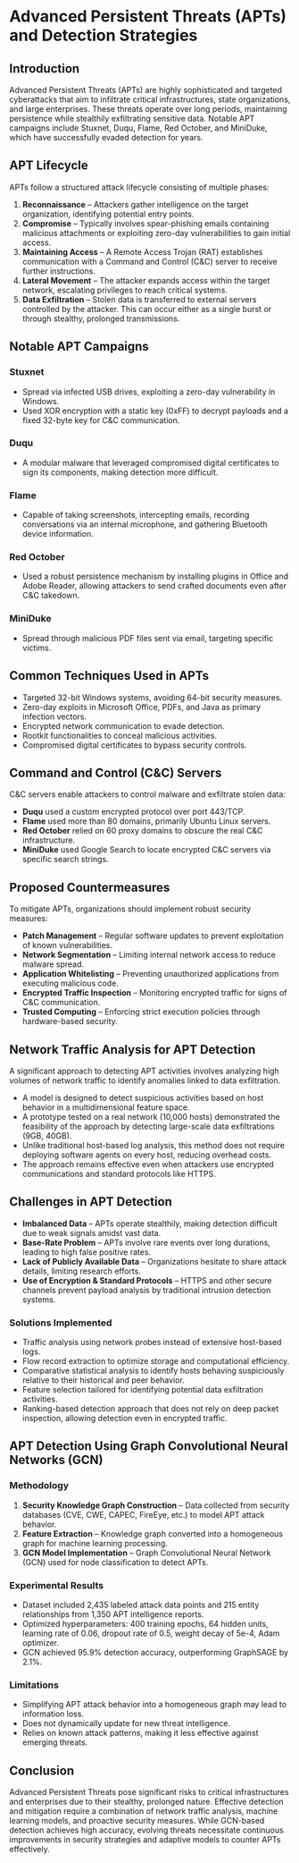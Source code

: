 # Advanced Persistent Threats (APTs) and Detection Strategies

## Introduction
Advanced Persistent Threats (APTs) are highly sophisticated and targeted cyberattacks that aim to infiltrate critical infrastructures, state organizations, and large enterprises. These threats operate over long periods, maintaining persistence while stealthily exfiltrating sensitive data. Notable APT campaigns include Stuxnet, Duqu, Flame, Red October, and MiniDuke, which have successfully evaded detection for years.

## APT Lifecycle
APTs follow a structured attack lifecycle consisting of multiple phases:

1. **Reconnaissance** – Attackers gather intelligence on the target organization, identifying potential entry points.
2. **Compromise** – Typically involves spear-phishing emails containing malicious attachments or exploiting zero-day vulnerabilities to gain initial access.
3. **Maintaining Access** – A Remote Access Trojan (RAT) establishes communication with a Command and Control (C&C) server to receive further instructions.
4. **Lateral Movement** – The attacker expands access within the target network, escalating privileges to reach critical systems.
5. **Data Exfiltration** – Stolen data is transferred to external servers controlled by the attacker. This can occur either as a single burst or through stealthy, prolonged transmissions.

## Notable APT Campaigns
### **Stuxnet**
- Spread via infected USB drives, exploiting a zero-day vulnerability in Windows.
- Used XOR encryption with a static key (0xFF) to decrypt payloads and a fixed 32-byte key for C&C communication.

### **Duqu**
- A modular malware that leveraged compromised digital certificates to sign its components, making detection more difficult.

### **Flame**
- Capable of taking screenshots, intercepting emails, recording conversations via an internal microphone, and gathering Bluetooth device information.

### **Red October**
- Used a robust persistence mechanism by installing plugins in Office and Adobe Reader, allowing attackers to send crafted documents even after C&C takedown.

### **MiniDuke**
- Spread through malicious PDF files sent via email, targeting specific victims.

## Common Techniques Used in APTs
- Targeted 32-bit Windows systems, avoiding 64-bit security measures.
- Zero-day exploits in Microsoft Office, PDFs, and Java as primary infection vectors.
- Encrypted network communication to evade detection.
- Rootkit functionalities to conceal malicious activities.
- Compromised digital certificates to bypass security controls.

## Command and Control (C&C) Servers
C&C servers enable attackers to control malware and exfiltrate stolen data:
- **Duqu** used a custom encrypted protocol over port 443/TCP.
- **Flame** used more than 80 domains, primarily Ubuntu Linux servers.
- **Red October** relied on 60 proxy domains to obscure the real C&C infrastructure.
- **MiniDuke** used Google Search to locate encrypted C&C servers via specific search strings.

## Proposed Countermeasures
To mitigate APTs, organizations should implement robust security measures:
- **Patch Management** – Regular software updates to prevent exploitation of known vulnerabilities.
- **Network Segmentation** – Limiting internal network access to reduce malware spread.
- **Application Whitelisting** – Preventing unauthorized applications from executing malicious code.
- **Encrypted Traffic Inspection** – Monitoring encrypted traffic for signs of C&C communication.
- **Trusted Computing** – Enforcing strict execution policies through hardware-based security.

## Network Traffic Analysis for APT Detection
A significant approach to detecting APT activities involves analyzing high volumes of network traffic to identify anomalies linked to data exfiltration. 
- A model is designed to detect suspicious activities based on host behavior in a multidimensional feature space.
- A prototype tested on a real network (10,000 hosts) demonstrated the feasibility of the approach by detecting large-scale data exfiltrations (9GB, 40GB).
- Unlike traditional host-based log analysis, this method does not require deploying software agents on every host, reducing overhead costs.
- The approach remains effective even when attackers use encrypted communications and standard protocols like HTTPS.

## Challenges in APT Detection
- **Imbalanced Data** – APTs operate stealthily, making detection difficult due to weak signals amidst vast data.
- **Base-Rate Problem** – APTs involve rare events over long durations, leading to high false positive rates.
- **Lack of Publicly Available Data** – Organizations hesitate to share attack details, limiting research efforts.
- **Use of Encryption & Standard Protocols** – HTTPS and other secure channels prevent payload analysis by traditional intrusion detection systems.

### **Solutions Implemented**
- Traffic analysis using network probes instead of extensive host-based logs.
- Flow record extraction to optimize storage and computational efficiency.
- Comparative statistical analysis to identify hosts behaving suspiciously relative to their historical and peer behavior.
- Feature selection tailored for identifying potential data exfiltration activities.
- Ranking-based detection approach that does not rely on deep packet inspection, allowing detection even in encrypted traffic.

## APT Detection Using Graph Convolutional Neural Networks (GCN)
### **Methodology**
1. **Security Knowledge Graph Construction** – Data collected from security databases (CVE, CWE, CAPEC, FireEye, etc.) to model APT attack behavior.
2. **Feature Extraction** – Knowledge graph converted into a homogeneous graph for machine learning processing.
3. **GCN Model Implementation** – Graph Convolutional Neural Network (GCN) used for node classification to detect APTs.

### **Experimental Results**
- Dataset included 2,435 labeled attack data points and 215 entity relationships from 1,350 APT intelligence reports.
- Optimized hyperparameters: 400 training epochs, 64 hidden units, learning rate of 0.06, dropout rate of 0.5, weight decay of 5e-4, Adam optimizer.
- GCN achieved 95.9% detection accuracy, outperforming GraphSAGE by 2.1%.

### **Limitations**
- Simplifying APT attack behavior into a homogeneous graph may lead to information loss.
- Does not dynamically update for new threat intelligence.
- Relies on known attack patterns, making it less effective against emerging threats.

## Conclusion
Advanced Persistent Threats pose significant risks to critical infrastructures and enterprises due to their stealthy, prolonged nature. Effective detection and mitigation require a combination of network traffic analysis, machine learning models, and proactive security measures. While GCN-based detection achieves high accuracy, evolving threats necessitate continuous improvements in security strategies and adaptive models to counter APTs effectively.

